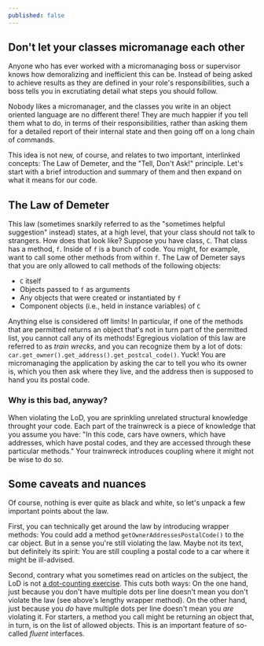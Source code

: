 ```yaml
---
published: false
---
```

## Don't let your classes micromanage each other

Anyone who has ever worked with a micromanaging boss or supervisor knows how demoralizing and inefficient this can be. Instead of being asked to achieve results as they are defined in your role's responsibilities, such a boss tells you in excrutiating detail what steps you should follow.

Nobody likes a micromanager, and the classes you write in an object oriented language are no different there! They are much happier if you tell them what to do, in terms of their responsibilities, rather than asking them for a detailed report of their internal state and then going off on a long chain of commands.

This idea is not new, of course, and relates to two important, interlinked concepts: The Law of Demeter, and the "Tell, Don't Ask!" principle. Let's start with a brief introduction and summary of them and then expand on what it means for our code.

## The Law of Demeter

This law (sometimes snarkily referred to as the "sometimes helpful suggestion" instead) states, at a high level, that your class should not talk to strangers. How does that look like? Suppose you have class, `C`. That class has a method, `f`. Inside of `f` is a bunch of code. You might, for example, want to call some other methods from within `f`. The Law of Demeter says that you are only allowed to call methods of the following objects:

- `C` itself
- Objects passed to `f` as arguments
- Any objects that were created or instantiated by `f`
- Component objects (i.e., held in instance variables) of `C`

Anything else is considered off limits! In particular, if one of the methods that are permitted returns an object that's not in turn part of the permitted list, you cannot call any of its methods! Egregious violation of this law are referred to as _train wrecks_, and you can recognize them by a lot of dots: `car.get_owner().get_address().get_postcal_code()`. Yuck! You are micromanaging the application by asking the car to tell you who its owner is, which you then ask where they live, and the address then is supposed to hand you its postal code.

### Why is this bad, anyway?

When violating the LoD, you are sprinkling unrelated structural knowledge throught your code. Each part of the trainwreck is a piece of knowledge that you assume you have: "In this code, cars have owners, which have addresses, which have postal codes, and they are accessed through these particular methods." Your trainwreck introduces coupling where it might not be wise to do so. 

## Some caveats and nuances

Of course, nothing is ever quite as black and white, so let's unpack a few important points about the law.

First, you can technically get around the law by introducing wrapper methods: You could add a method `getOwnerAddressesPostalCode()` to the car object. But in a sense you're still violating the law. Maybe not its text, but definitely its spirit: You are still coupling a postal code to a car where it might be ill-advised.

Second, contrary what you sometimes read on articles on the subject, the LoD is not [a dot-counting exercise](https://haacked.com/archive/2009/07/14/law-of-demeter-dot-counting.aspx/). This cuts both ways: On the one hand, just because you don't have multiple dots per line doesn't mean you don't violate the law (see above's lengthy wrapper method). On the other hand, just because you _do_ have multiple dots per line doesn't mean you _are_ violating it. For starters, a method you call might be returning an object that, in turn, is on the list of allowed objects. This is an important feature of so-called _fluent_ interfaces.